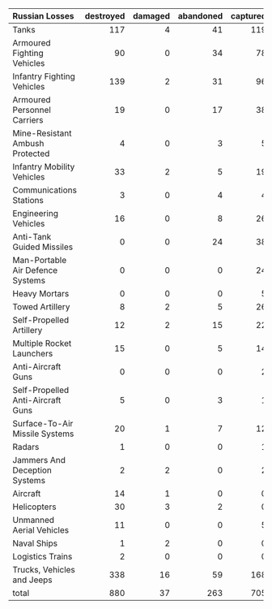 | Russian Losses                    |   destroyed |   damaged |   abandoned |   captured |   total |
|:----------------------------------|------------:|----------:|------------:|-----------:|--------:|
| Tanks                             |         117 |         4 |          41 |        119 |     281 |
| Armoured Fighting Vehicles        |          90 |         0 |          34 |         78 |     202 |
| Infantry Fighting Vehicles        |         139 |         2 |          31 |         96 |     268 |
| Armoured Personnel Carriers       |          19 |         0 |          17 |         38 |      74 |
| Mine-Resistant Ambush Protected   |           4 |         0 |           3 |          5 |      12 |
| Infantry Mobility Vehicles        |          33 |         2 |           5 |         19 |      59 |
| Communications Stations           |           3 |         0 |           4 |          4 |      11 |
| Engineering Vehicles              |          16 |         0 |           8 |         26 |      50 |
| Anti-Tank Guided Missiles         |           0 |         0 |          24 |         38 |      62 |
| Man-Portable Air Defence Systems  |           0 |         0 |           0 |         24 |      24 |
| Heavy Mortars                     |           0 |         0 |           0 |          5 |       5 |
| Towed Artillery                   |           8 |         2 |           5 |         26 |      41 |
| Self-Propelled Artillery          |          12 |         2 |          15 |         22 |      51 |
| Multiple Rocket Launchers         |          15 |         0 |           5 |         14 |      34 |
| Anti-Aircraft Guns                |           0 |         0 |           0 |          2 |       2 |
| Self-Propelled Anti-Aircraft Guns |           5 |         0 |           3 |          1 |       9 |
| Surface-To-Air Missile Systems    |          20 |         1 |           7 |         12 |      40 |
| Radars                            |           1 |         0 |           0 |          1 |       2 |
| Jammers And Deception Systems     |           2 |         2 |           0 |          2 |       6 |
| Aircraft                          |          14 |         1 |           0 |          0 |      15 |
| Helicopters                       |          30 |         3 |           2 |          0 |      35 |
| Unmanned Aerial Vehicles          |          11 |         0 |           0 |          5 |      16 |
| Naval Ships                       |           1 |         2 |           0 |          0 |       3 |
| Logistics Trains                  |           2 |         0 |           0 |          0 |       2 |
| Trucks, Vehicles and Jeeps        |         338 |        16 |          59 |        168 |     581 |
| total                             |         880 |        37 |         263 |        705 |    1885 |